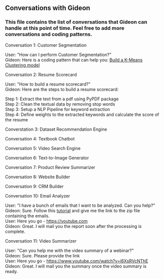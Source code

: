 ## Conversations with Gideon  
### This file contains the list of conversations that Gideon can handle at this point of time. Feel free to add more conversations and coding patterns.

Conversation 1: Customer Segmentation   

User: "How can I perform Customer Segmentation?"  
Gideon: Here is a coding pattern that can help you: [Build a K-Means Clustering model](ml-code-patterns/model%20training/customer_segmentation_plotly) 

Conversation 2: Resume Scorecard   

User: "How to build a resume scorecard?"  
Gideon: Here are the steps to build a resume scorecard:  

Step 1: Extract the text from a pdf using PyPDF package  
Step 2: Clean the textual data by removing stop words   
Step 3: Setup a NLP Pipeline for keyword extraction   
Step 4: Define weights to the extracted keywords and calculate the score of the resume  

Converstation 3: Dataset Recommendation Engine  

Conversation 4: Textbook Chatbot  

Conversation 5: Video Search Engine  

Conversation 6: Text-to-Image Generator  

Conversation 7: Product Review Summarizer  

Conversation 8: Website Builder  

Conversation 9: CRM Builder  

Conversation 10: Email Analyzer    

User: "I have a bunch of emails that I want to be analyzed. Can you help?"  
Gideon: Sure. Follow this [tutorial](https://youtube.com) and give me the link to the zip file containing the emails.  
User: Here you go - https://youtube.com  
Gideon: Great. I will mail you the report soon after the processing is complete.  

Conversation 11: Video Summarizer  

User: "Can you help me with the video summary of a webinar?"  
Gideon: Sure. Please provide the link  
User: Here you go - https://www.youtube.com/watch?v=i6XsRVcNThE  
Gideon: Great. I will mail you the summary once the video summary is ready.  
